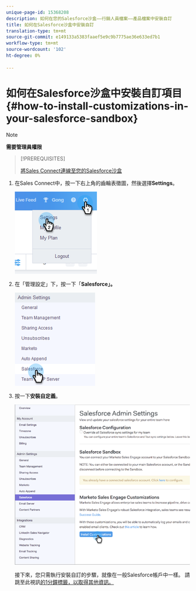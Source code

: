 ```yaml
---
unique-page-id: 15368208
description: 如何在您的Salesforce沙盒——行銷人員檔案——產品檔案中安裝自訂
title: 如何在Salesforce沙盒中安裝自訂
translation-type: tm+mt
source-git-commit: e149133a5383faaef5e9c9b7775ae36e633ed7b1
workflow-type: tm+mt
source-wordcount: '102'
ht-degree: 0%

---
```



# 如何在Salesforce沙盒中安裝自訂項目{#how-to-install-customizations-in-your-salesforce-sandbox}

>[!NOTE]
>
>**需要管理員權限**

>[!PREREQUISITES]
>
>[將Sales Connect連線至您的Salesforce沙盒](http://docs.marketo.com/x/DYDq)

1. 在Sales Connect中，按一下右上角的齒輪表徵圖，然後選擇&#x200B;**Settings**。

   ![](assets/one-3.png)

1. 在「管理設定」下，按一下「**Salesforce」。**

   ![](assets/two-3.png)

1. 按一下&#x200B;**安裝自定義**。

   ![](assets/three-3.png)

   接下來，您只需執行安裝自訂的步驟，就像在一般Salesforce帳戶中一樣。 請跳至此視訊[的1分鐘標籤，以取得其他資訊。](http://docs.marketo.com/display/DOCS/Quick+Start+Videos+and+Tutorials#QuickStartVideosandTutorials-InstallingCustomizationsinSalesforce)


